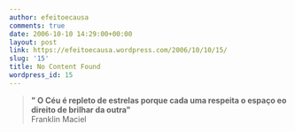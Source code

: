 ```yaml
---
author: efeitoecausa
comments: true
date: 2006-10-10 14:29:00+00:00
layout: post
link: https://efeitoecausa.wordpress.com/2006/10/10/15/
slug: '15'
title: No Content Found
wordpress_id: 15
---
```


>**" O Céu é repleto de estrelas porque cada uma respeita o espaço eo direito de brilhar da outra"**  
Franklin Maciel
